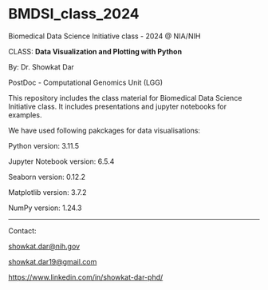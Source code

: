 # BMDSI_class_2024
Biomedical Data Science Initiative class - 2024 @ NIA/NIH

CLASS: **Data Visualization and Plotting with Python**

By: Dr. Showkat Dar

PostDoc - Computational Genomics Unit (LGG)

This repository includes the class material for Biomedical Data Science Initiative class.
It includes presentations and jupyter notebooks for examples.

We have used following pakckages for data visualisations:

Python version: 3.11.5

Jupyter Notebook version: 6.5.4

Seaborn version: 0.12.2

Matplotlib version: 3.7.2

NumPy version: 1.24.3

________________

Contact:

showkat.dar@nih.gov

showkat.dar19@gmail.com

https://www.linkedin.com/in/showkat-dar-phd/
